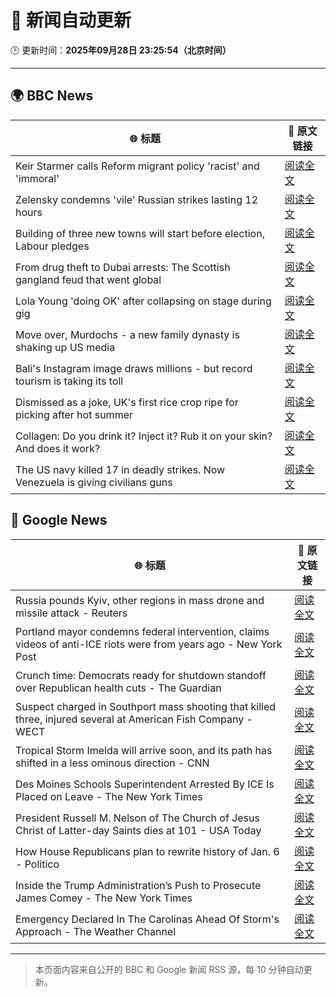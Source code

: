 # 🧠 新闻自动更新

🕒 更新时间：**2025年09月28日 23:25:54（北京时间）**

---

## 🌍 BBC News

| 🌐 标题 | 🔗 原文链接 |
|--------|-------------|
| Keir Starmer calls Reform migrant policy 'racist' and 'immoral' | [阅读全文](https://www.bbc.com/news/articles/cj6xdw1dg4zo?at_medium=RSS&at_campaign=rss) |
| Zelensky condemns 'vile' Russian strikes lasting 12 hours | [阅读全文](https://www.bbc.com/news/articles/c75qeqr5905o?at_medium=RSS&at_campaign=rss) |
| Building of three new towns will start before election, Labour pledges | [阅读全文](https://www.bbc.com/news/articles/cly1geen679o?at_medium=RSS&at_campaign=rss) |
| From drug theft to Dubai arrests: The Scottish gangland feud that went global | [阅读全文](https://www.bbc.com/news/articles/c8xr1n4pp49o?at_medium=RSS&at_campaign=rss) |
| Lola Young 'doing OK' after collapsing on stage during gig | [阅读全文](https://www.bbc.com/news/articles/cr7031gv2m8o?at_medium=RSS&at_campaign=rss) |
| Move over, Murdochs - a new family dynasty is shaking up US media | [阅读全文](https://www.bbc.com/news/articles/cr4qwwk0g0yo?at_medium=RSS&at_campaign=rss) |
| Bali's Instagram image draws millions - but record tourism is taking its toll | [阅读全文](https://www.bbc.com/news/articles/c07vxdny178o?at_medium=RSS&at_campaign=rss) |
| Dismissed as a joke, UK's first rice crop ripe for picking after hot summer | [阅读全文](https://www.bbc.com/news/articles/c1wgeq702dyo?at_medium=RSS&at_campaign=rss) |
| Collagen: Do you drink it? Inject it? Rub it on your skin? And does it work? | [阅读全文](https://www.bbc.com/news/articles/cjr5zj12ye1o?at_medium=RSS&at_campaign=rss) |
| The US navy killed 17 in deadly strikes. Now Venezuela is giving civilians guns | [阅读全文](https://www.bbc.com/news/articles/c5y5q173053o?at_medium=RSS&at_campaign=rss) |

## 📰 Google News

| 🌐 标题 | 🔗 原文链接 |
|--------|-------------|
| Russia pounds Kyiv, other regions in mass drone and missile attack - Reuters | [阅读全文](https://news.google.com/rss/articles/CBMixwFBVV95cUxOcnBySGRzMVFsa082VWRHX292dkRROTI2QXFsZ05DSnU3T3phRlhxTDFOZHNGTGRfdmR5Vk1iT1JReEZRZzBHdDFHVk5ydXg4MW5LbVMxb2ZtRlJHZUV1TWVKMnVUcl9Jd2pnektQLWdnYUtHVVJ2LTFMc2FKeHp1QklfNFEwamNIRENoc3d3ZHhjdnRoSGdoZTNCVkZ3OFVNbTAybnA5eEZaYW4xT2UxOHZkSkcyQWlpY3ZOVUgyblNoR3JrVGNN?oc=5) |
| Portland mayor condemns federal intervention, claims videos of anti-ICE riots were from years ago - New York Post | [阅读全文](https://news.google.com/rss/articles/CBMi4gFBVV95cUxQRVJoZ2FUSjZuZ2dOUUctZ2JOZGI2WkhaeF8tcFlMcmt6LVRPTGFuRVBJempEWnRqT0lINGlyZFcxTjFBQmJlUEM5YXRxUVBVc1NWUjFDUXhLejNKSlNGRTM5a0YyTGNLVUJsbmJKdW5NeFZoRmxtQnpXYUZUZ2VIeXY2aHY2VEtNTkN4bU1uOTZVMmpYLTNpM1pNZTQyc3NRa0dsR05lN21IcVVNaHVsdG5qc19PSW9qbVRLeHNiRmN0QXZqcG43VEc2dGhiWU1WczUtcWRmVTlDZklFMEtfcVBB?oc=5) |
| Crunch time: Democrats ready for shutdown standoff over Republican health cuts - The Guardian | [阅读全文](https://news.google.com/rss/articles/CBMipwFBVV95cUxON0VVcS1WSVJFb05NSlgxUEdlR0p3aHlweHdYd0VWVm83TWo0bUNzWVBSM1RFU2xEeXQ2RWs3SzhWbDB5QnBNX2tnYmdya0dVQmxrODlndHVraDJVNlE4X2wtSTE4ZHlQZkhLLXJPRjcwTEZKOWdqRnZoNFR2NjUxTnFrX0VKV0xlNlAtWVVjM1AwLWZna094Vjl0eVlLMllKN0JRUlF1WQ?oc=5) |
| Suspect charged in Southport mass shooting that killed three, injured several at American Fish Company - WECT | [阅读全文](https://news.google.com/rss/articles/CBMioAFBVV95cUxNYnBYWXhrRndnZGJjQ0xmNUxPbnMxeUNCQWxqYVdiYTYxRGtFZTNnb0pzUF9iX0FRUGd5eFBGVWpfMkIyQndqU2lBNXJlb2NYcVIxeDlYajhNVzN2R2ZOOTNxMl9DdC1OMkVsZklKMmlFNy1UTzBGZ0pLN2RkRUh2RHRuMHd0S1hGRUlCajhaOGJnR2lycVh5MEV5X1BtTW93?oc=5) |
| Tropical Storm Imelda will arrive soon, and its path has shifted in a less ominous direction - CNN | [阅读全文](https://news.google.com/rss/articles/CBMimAFBVV95cUxQR3ZaRXNiZWNhZ19FV0FfVUZ4dmJlMXUwZG80bmF5YkFWRDRPTDJ6blJQcF8zeXlaaXVfYVU0QkRlVnEtZlJfT2NKb0ViSXI0SzV6aUp4TU5iLTZObmlNbUkxNlI2R1ZsTmhLYnNld2pTTWtGMXc3RDg2X1Y2TVhsaXl3RDBpWW1sOTlSc2xMNHFSdkJWenN6Nw?oc=5) |
| Des Moines Schools Superintendent Arrested By ICE Is Placed on Leave - The New York Times | [阅读全文](https://news.google.com/rss/articles/CBMijwFBVV95cUxQWFFDYWFhZ2Yxc0FqNHR5alVkc0I0U3dBbTBNSGVFMXZkQlV2LThUYVZ4X25ZNFpfYjRjVEFpZGJ6Ulg0a1J2MDVrWHBJT2Fvd1d5M3J2NXg4T3pBOWdHbDhnVXNQdW9XN296WldwUHAyXzdidW52d0ZscnBkQWtLYjlBZ2xfMDgxTFFBZ3UzQQ?oc=5) |
| President Russell M. Nelson of The Church of Jesus Christ of Latter-day Saints dies at 101 - USA Today | [阅读全文](https://news.google.com/rss/articles/CBMivgFBVV95cUxQTW13MjVSMFBYbUJINWg2czFHWHdfLVl6d25ydUhPZW1JQ1ZFNDBPWXpXZFg5aTJ2b3U2aXZWdU9zNWlWTF9seWozSEtiRVRHQ3RWU2RqclRGWng1Q2ktWTBCTG5ibmQ3bHFRUWNtNFRQS2cwM2VYUGlYZ0doMEROMlgwNVRZNmtMQVh5WnhpakplSk1XLWFvSTJkU25QX0FfWktCbzA0Wkx2dXpqUlFtTUxrNFlnemZVX2VrMTN3?oc=5) |
| How House Republicans plan to rewrite history of Jan. 6 - Politico | [阅读全文](https://news.google.com/rss/articles/CBMirAFBVV95cUxQVmVlXzc2dnNVcnI5NktYNWpPOVoyRXhyd19kRi1TZEI3c3dtYTFoTEdIa0loa3BaWlc3djVtOUdJUm5VZnEwSUV1VE95a092ejdaTjFmTk0ySm1xTU10WG5Kd1dURDFxQUhQcWQ1UE1KeHhJVmlHV21YVHlUdzNFYjBEM2pZaWN5dG53OFNEM3duVlBLUEVsTTZrelF2TVpUNWREaXRUaThCekVO?oc=5) |
| Inside the Trump Administration’s Push to Prosecute James Comey - The New York Times | [阅读全文](https://news.google.com/rss/articles/CBMiigFBVV95cUxPb1k0cHVhbkhsSnFhYVRvUXh6WEVzZWNKSXpGSkxIVmlNc3pNMThpVFc3blNrUGhVazRzb3ptSXBhcnB5LUdONDZIelBWckhIWGQ1UnQ3VHFrQ0s2UkFXSFBnZGlZelZfUk9kcHllalRFLURzLWhwQzRqYkVzNnFvajRrYUtTaGVGRVE?oc=5) |
| Emergency Declared In The Carolinas Ahead Of Storm's Approach - The Weather Channel | [阅读全文](https://news.google.com/rss/articles/CBMiiAFBVV95cUxPWldFYjVHcVh0TlF0V1MxdjdYc3pBbUhEc01wcmxGLTJnYl9qYk04am9ZXzd5NnRqaDdxXzZWcG1HZjRMVldScEJiZGIzSmRzMjhsSXM3UU85eGdxWGRrRW5zR2JQUEtFdWtWRFRVRjNDOHI2bFluUWRDandCTWIxWTJiWU1URkw5?oc=5) |

---
> 本页面内容来自公开的 BBC 和 Google 新闻 RSS 源，每 10 分钟自动更新。
